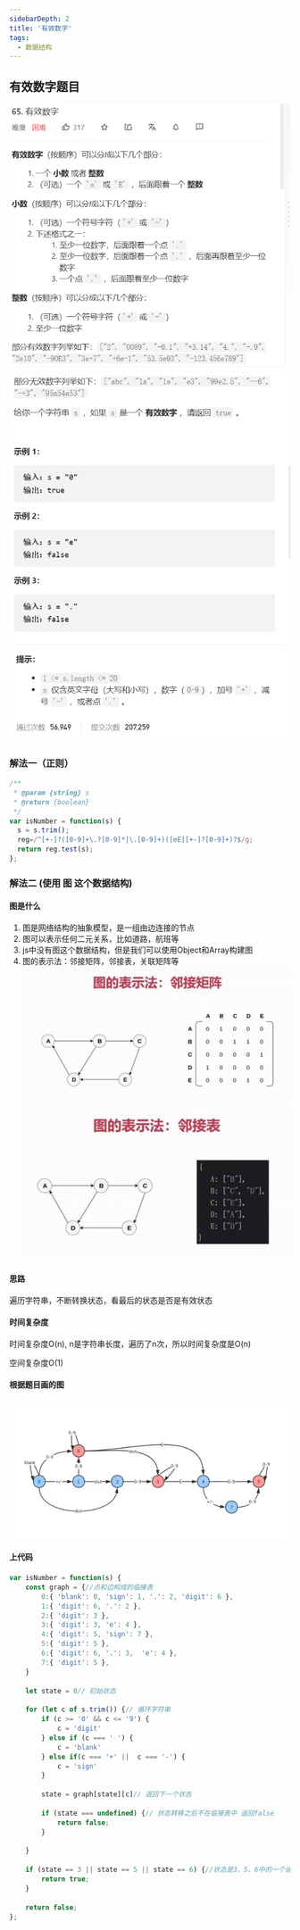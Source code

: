```yaml
---
sidebarDepth: 2
title: '有效数字'
tags: 
  - 数据结构
---
```


## 有效数字题目

![validFigure](../../assets/ds/valid-figure01.png)
![validFigure](../../assets/ds/valid-figure02.png)
![validFigure](../../assets/ds/valid-figure03.png)

### 解法一（正则）
```js
/**
 * @param {string} s
 * @return {boolean}
 */
var isNumber = function(s) {
  s = s.trim();  
  reg=/^[+-]?([0-9]+\.?[0-9]*|\.[0-9]+)([eE][+-]?[0-9]+)?$/g;
  return reg.test(s);
};
```


### 解法二 (使用 图 这个数据结构)
#### 图是什么
1. 图是网络结构的抽象模型，是一组由边连接的节点
2. 图可以表示任何二元关系，比如道路，航班等
3. js中没有图这个数据结构，但是我们可以使用Object和Array构建图
4. 图的表示法：邻接矩阵，邻接表，关联矩阵等
![validFigure](../../assets/ds/valid-figure04.jpg)
![validFigure](../../assets/ds/valid-figure05.jpg)

#### 思路
遍历字符串，不断转换状态，看最后的状态是否是有效状态

#### 时间复杂度
时间复杂度O(n), n是字符串长度，遍历了n次，所以时间复杂度是O(n)

空间复杂度O(1)

#### 根据题目画的图

![validFigure](../../assets/ds/valid-figure06.jpg)

#### 上代码

```js
var isNumber = function(s) {
    const graph = {//点和边构成的临接表
        0:{ 'blank': 0, 'sign': 1, '.': 2, 'digit': 6 },
        1:{ 'digit': 6, '.': 2 },
        2:{ 'digit': 3 },
        3:{ 'digit': 3, 'e': 4 },
        4:{ 'digit': 5, 'sign': 7 },
        5:{ 'digit': 5 },
        6:{ 'digit': 6, '.': 3,  'e': 4 },
        7:{ 'digit': 5 },
    }

    let state = 0// 初始状态

    for (let c of s.trim()) {// 循环字符串
        if (c >= '0' && c <= '9') {
            c = 'digit'
        } else if (c === ' ') {
            c = 'blank'
        } else if(c === '+' ||  c === '-') {
            c = 'sign'
        }

        state = graph[state][c]// 返回下一个状态

        if (state === undefined) {// 状态转移之后不在临接表中 返回false
            return false;
        }

    }
    
    if (state == 3 || state == 5 || state == 6) {//状态是3、5、6中的一个说明是有效数字
        return true;
    }

    return false;
};
```


